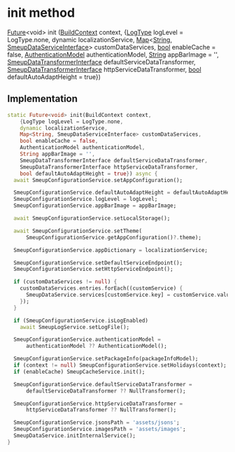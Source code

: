 


# init method








[Future](https://api.flutter.dev/flutter/dart-async/Future-class.html)&lt;void> init
([BuildContext](https://api.flutter.dev/flutter/widgets/BuildContext-class.html) context, {[LogType](../../smeup_services_smeup_log_service/LogType.md) logLevel = LogType.none, dynamic localizationService, [Map](https://api.flutter.dev/flutter/dart-core/Map-class.html)&lt;[String](https://api.flutter.dev/flutter/dart-core/String-class.html), [SmeupDataServiceInterface](../../smeup_services_smeup_data_service_interface/SmeupDataServiceInterface-class.md)> customDataServices, [bool](https://api.flutter.dev/flutter/dart-core/bool-class.html) enableCache = false, [AuthenticationModel](../../smeup_models_authentication_model/AuthenticationModel-class.md) authenticationModel, [String](https://api.flutter.dev/flutter/dart-core/String-class.html) appBarImage = '', [SmeupDataTransformerInterface](../../smeup_services_transformers_smeup_data_transformer_interface/SmeupDataTransformerInterface-class.md) defaultServiceDataTransformer, [SmeupDataTransformerInterface](../../smeup_services_transformers_smeup_data_transformer_interface/SmeupDataTransformerInterface-class.md) httpServiceDataTransformer, [bool](https://api.flutter.dev/flutter/dart-core/bool-class.html) defaultAutoAdaptHeight = true})








## Implementation

```dart
static Future<void> init(BuildContext context,
    {LogType logLevel = LogType.none,
    dynamic localizationService,
    Map<String, SmeupDataServiceInterface> customDataServices,
    bool enableCache = false,
    AuthenticationModel authenticationModel,
    String appBarImage = '',
    SmeupDataTransformerInterface defaultServiceDataTransformer,
    SmeupDataTransformerInterface httpServiceDataTransformer,
    bool defaultAutoAdaptHeight = true}) async {
  await SmeupConfigurationService.setAppConfiguration();

  SmeupConfigurationService.defaultAutoAdaptHeight = defaultAutoAdaptHeight;
  SmeupConfigurationService.logLevel = logLevel;
  SmeupConfigurationService.appBarImage = appBarImage;

  await SmeupConfigurationService.setLocalStorage();

  await SmeupConfigurationService.setTheme(
      SmeupConfigurationService.getAppConfiguration()?.theme);

  SmeupConfigurationService.appDictionary = localizationService;

  SmeupConfigurationService.setDefaultServiceEndpoint();
  SmeupConfigurationService.setHttpServiceEndpoint();

  if (customDataServices != null) {
    customDataServices.entries.forEach((customService) {
      SmeupDataService.services[customService.key] = customService.value;
    });
  }

  if (SmeupConfigurationService.isLogEnabled)
    await SmeupLogService.setLogFile();

  SmeupConfigurationService.authenticationModel =
      authenticationModel ?? AuthenticationModel();

  SmeupConfigurationService.setPackageInfo(packageInfoModel);
  if (context != null) SmeupConfigurationService.setHolidays(context);
  if (enableCache) SmeupCacheService.init();

  SmeupConfigurationService.defaultServiceDataTransformer =
      defaultServiceDataTransformer ?? NullTransformer();

  SmeupConfigurationService.httpServiceDataTransformer =
      httpServiceDataTransformer ?? NullTransformer();

  SmeupConfigurationService.jsonsPath = 'assets/jsons';
  SmeupConfigurationService.imagesPath = 'assets/images';
  SmeupDataService.initInternalService();
}
```







